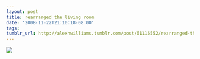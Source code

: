 ```yaml
---
layout: post
title: rearranged the living room
date: '2008-11-22T21:10:18-08:00'
tags: 
tumblr_url: http://alexhwilliams.tumblr.com/post/61116552/rearranged-the-living-room
---
```

<img src="http://25.media.tumblr.com/EXq6qISREgms0bw4Rc0O7BIQo1_250.jpg"/>
